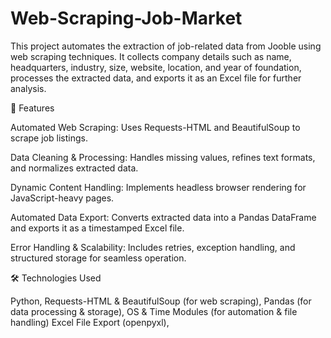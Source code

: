 # Web-Scraping-Job-Market

This project automates the extraction of job-related data from Jooble using web scraping techniques. It collects company details such as name, headquarters, industry, size, website, location, and year of foundation, processes the extracted data, and exports it as an Excel file for further analysis.

🚀 Features

Automated Web Scraping: Uses Requests-HTML and BeautifulSoup to scrape job listings.

Data Cleaning & Processing: Handles missing values, refines text formats, and normalizes extracted data.

Dynamic Content Handling: Implements headless browser rendering for JavaScript-heavy pages.

Automated Data Export: Converts extracted data into a Pandas DataFrame and exports it as a timestamped Excel file.

Error Handling & Scalability: Includes retries, exception handling, and structured storage for seamless operation.

🛠️ Technologies Used

Python,
Requests-HTML & BeautifulSoup (for web scraping),
Pandas (for data processing & storage),
OS & Time Modules (for automation & file handling)
Excel File Export (openpyxl),
